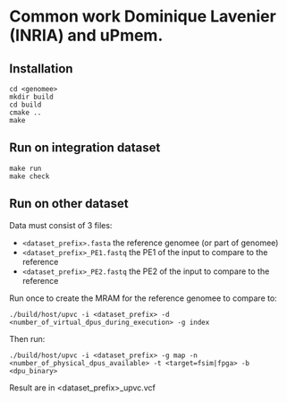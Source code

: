 Common work Dominique Lavenier (INRIA) and uPmem.
=================================================

Installation
------------

```
cd <genomee>
mkdir build
cd build
cmake ..
make
```

Run on integration dataset
--------------------------

```
make run
make check
```

Run on other dataset
--------------------

Data must consist of 3 files:
  - ``<dataset_prefix>.fasta`` the reference genomee (or part of genomee)
  - ``<dataset_prefix>_PE1.fastq`` the PE1 of the input to compare to the reference
  - ``<dataset_prefix>_PE2.fastq`` the PE2 of the input to compare to the reference

Run once to create the MRAM for the reference genomee to compare to:

```
./build/host/upvc -i <dataset_prefix> -d <number_of_virtual_dpus_during_execution> -g index
```

Then run:

```
./build/host/upvc -i <dataset_prefix> -g map -n <number_of_physical_dpus_available> -t <target=fsim|fpga> -b <dpu_binary>
```

Result are in <dataset_prefix>_upvc.vcf